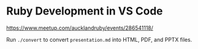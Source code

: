 # Ruby Development in VS Code

https://www.meetup.com/aucklandruby/events/286541118/

Run `./convert` to convert `presentation.md` into HTML, PDF, and PPTX files.
